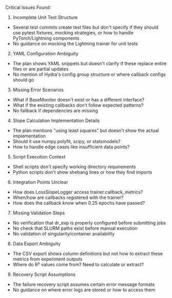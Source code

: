 Critical Issues Found:

1. Incomplete Unit Test Structure

- Several test commits create test files but don't specify if they should use pytest fixtures, mocking strategies, or how to handle
PyTorch/Lightning components
- No guidance on mocking the Lightning trainer for unit tests

2. YAML Configuration Ambiguity

- The plan shows YAML snippets but doesn't clarify if these replace entire files or are partial updates
- No mention of Hydra's config group structure or where callback configs should go

3. Missing Error Scenarios

- What if BaseMonitor doesn't exist or has a different interface?
- What if the existing callbacks don't follow expected patterns?
- No fallback if dependencies are missing

4. Slope Calculation Implementation Details

- The plan mentions "using least squares" but doesn't show the actual implementation
- Should it use numpy.polyfit, scipy, or statsmodels?
- How to handle edge cases like insufficient data points?

5. Script Execution Context

- Shell scripts don't specify working directory requirements
- Python scripts don't show shebang lines or how they find imports

6. Integration Points Unclear

- How does LossSlopeLogger access trainer.callback_metrics?
- When/how are callbacks registered with the trainer?
- How does the callback know when 0.25 epochs have passed?

7. Missing Validation Steps

- No verification that dr_exp is properly configured before submitting jobs
- No check that SLURM paths exist before manual execution
- No validation of singularity/container availability

8. Data Export Ambiguity

- The CSV export shows column definitions but not how to extract these metrics from experiment outputs
- Where do R² values come from? Need to calculate or extract?

9. Recovery Script Assumptions

- The failure recovery script assumes certain error message formats
- No guidance on where error logs are stored or how to access them
